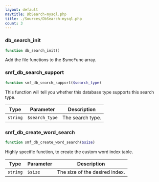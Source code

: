 ```yaml
---
layout: default
navtitle: DbSearch-mysql.php
title: ./Sources/DbSearch-mysql.php
count: 3
---
```


### db_search_init

```php
function db_search_init()
```
Add the file functions to the $smcFunc array.



### smf_db_search_support

```php
function smf_db_search_support($search_type)
```
This function will tell you whether this database type supports this search type.



Type|Parameter|Description
---|---|---
`string`|`$search_type`|The search type.

### smf_db_create_word_search

```php
function smf_db_create_word_search($size)
```
Highly specific function, to create the custom word index table.



Type|Parameter|Description
---|---|---
`string`|`$size`|The size of the desired index.

